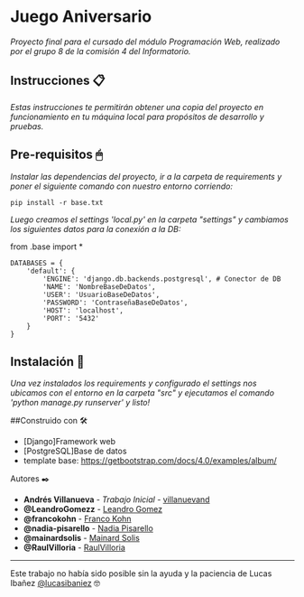 # Juego Aniversario
_Proyecto final para el cursado del módulo Programación Web, realizado por el grupo 8 de la comisión 4 del Informatorio._ 

## Instrucciones 📋
_Estas instrucciones te permitirán obtener una copia del proyecto en funcionamiento en tu máquina local para propósitos de desarrollo y pruebas._


## Pre-requisitos 🖱
_Instalar las dependencias del proyecto, ir a la carpeta de requirements y poner el siguiente comando con nuestro entorno corriendo:_
```
pip install -r base.txt
```
_Luego creamos el settings 'local.py' en la carpeta "settings" y cambiamos los siguientes datos para la conexión a la DB:_

from .base import *
```
DATABASES = {
    'default': {
        'ENGINE': 'django.db.backends.postgresql', # Conector de DB
        'NAME': 'NombreBaseDeDatos',
        'USER': 'UsuarioBaseDeDatos',
        'PASSWORD': 'ContraseñaBaseDeDatos',
        'HOST': 'localhost',
        'PORT': '5432'
    }
}
```

## Instalación 🔧
_Una vez instalados los requirements y configurado el settings nos ubicamos con el entorno en la carpeta "src"
y ejecutamos el comando 'python manage.py runserver' y listo!_

##Construido con 🛠️
* [Django]Framework web
* [PostgreSQL]Base de datos
* template base: https://getbootstrap.com/docs/4.0/examples/album/

Autores ✒️

* **Andrés Villanueva** - *Trabajo Inicial* - [villanuevand](https://github.com/villanuevand)
* **@LeandroGomezz** - [Leandro Gomez](https://github.com/LeandroGomezz)
* **@francokohn** - [Franco Kohn](https://github.com/Francokohn)
* **@nadia-pisarello** - [Nadia Pisarello](https://github.com/nadia-pisarello)
* **@mainardsolis** - [Mainard Solis](https://github.com/mainardsolis)
* **@RaulVilloria** - [RaulVilloria](https://github.com/RaulVilloria)

---
Este trabajo no había sido posible sin la ayuda y la paciencia de Lucas Ibañez [@lucasibaniez](https://github.com/lucasibaniez) 🤓


